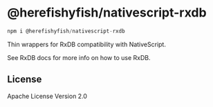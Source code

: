 # @herefishyfish/nativescript-rxdb

```javascript
npm i @herefishyfish/nativescript-rxdb
```

Thin wrappers for RxDB compatibility with NativeScript.

See RxDB docs for more info on how to use RxDB.

## License

Apache License Version 2.0
